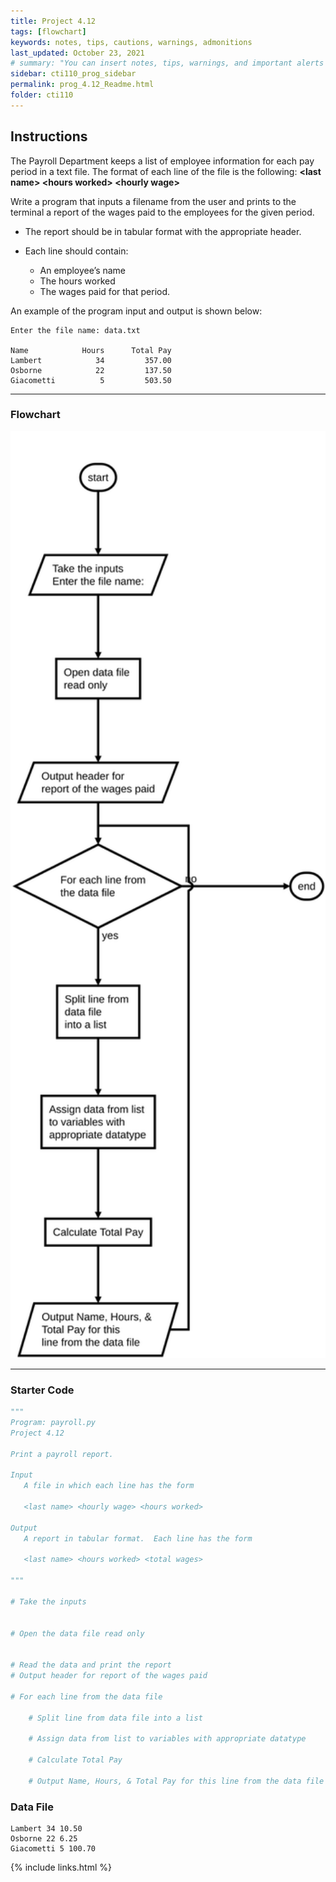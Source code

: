 ```yaml
---
title: Project 4.12
tags: [flowchart]
keywords: notes, tips, cautions, warnings, admonitions
last_updated: October 23, 2021
# summary: "You can insert notes, tips, warnings, and important alerts in your content. These notes are stored as shortcodes made available through the linksrefs.hmtl include."
sidebar: cti110_prog_sidebar
permalink: prog_4.12_Readme.html
folder: cti110
---
```


## Instructions

The Payroll Department keeps a list of employee information for each pay period in a text file. The format of each line of the file is the following: 
**\<last name> \<hours worked> \<hourly wage>**

Write a program that inputs a filename from the user and prints to the terminal a report of the wages paid to the employees for the given period.

- The report should be in tabular format with the appropriate header.

- Each line should contain:
  - An employee’s name
  - The hours worked
  - The wages paid for that period.

An example of the program input and output is shown below:

```text
Enter the file name: data.txt

Name            Hours      Total Pay
Lambert            34         357.00
Osborne            22         137.50
Giacometti          5         503.50
```

---

### Flowchart

<!-- ![payroll flowchart](/pages/cti110/cti110_Prog_4.12_payroll.flow.svg) -->

<img src="images/cti110_p_4.12_payroll.flow.svg" style="width: 650px;"/>

<!-- {% include image.html file="cti110_Prog_4.12_payroll.flow.svg" url="/cti110/pages/" alt="payroll flowchart" caption="payroll flowchart" max-width="600" %} -->

---

### Starter Code

```python
"""
Program: payroll.py
Project 4.12

Print a payroll report.

Input
   A file in which each line has the form

   <last name> <hourly wage> <hours worked>

Output
   A report in tabular format.  Each line has the form

   <last name> <hours worked> <total wages>

"""

# Take the inputs


# Open the data file read only


# Read the data and print the report
# Output header for report of the wages paid

# For each line from the data file 

    # Split line from data file into a list

    # Assign data from list to variables with appropriate datatype

    # Calculate Total Pay

    # Output Name, Hours, & Total Pay for this line from the data file

```

### Data File

```text
Lambert 34 10.50
Osborne 22 6.25
Giacometti 5 100.70
```

{% include links.html %}
